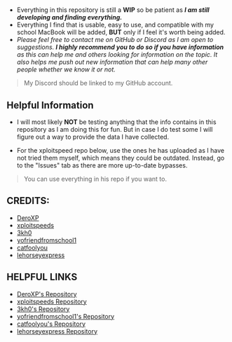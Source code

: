 #  
- Everything in this repository is still a **WIP** so be patient as ***I am still developing and finding everything.***
- Everything I find that is usable, easy to use, and compatible with my school MacBook will be added, **BUT** only if I feel it's worth being added.
- _Please feel free to contact me on GitHub or Discord as I am open to suggestions. **I highly recommend you to do so if you have information** as this can help me and others looking for information on the topic. It also helps me push out new information that can help many other people whether we know it or not._
> My Discord should be linked to my GitHub account. 

## Helpful Information
* I will most likely **NOT** be testing anything that the info contains in this repository as I am doing this for fun. But in case I do test some I will figure out a way to provide the data I have collected.

* For the xploitspeed repo below, ***<DO> </NOT>*** use the ones he has uploaded as I have not tried them myself, which means they could be outdated. Instead, go to the "Issues" tab as there are more up-to-date bypasses.
> You can use everything in his repo if you want to.



## CREDITS:
- [DeroXP](https://github.com/DeroXP)
- [xploitspeeds](https://github.com/xploitspeeds)
- [3kh0](https://github.com/3kh0)
- [yofriendfromschool1](https://github.com/yofriendfromschool1)
- [catfoolyou](https://github.com/catfoolyou)
- [lehorseyexpress](https://github.com/lehorseyexpress)




## HELPFUL LINKS
+ [DeroXP's Repository](https://github.com/DeroXP/evading-school-blockers)
+ [xploitspeeds Repository](https://github.com/xploitspeeds/Bookmarklet-Hacks-For-School) 
+ [3kh0's Repository](https://github.com/3kh0/ext-remover)
+ [yofriendfromschool1's Repository](https://github.com/yofriendfromschool1/School-Bypass)
+ [catfoolyou's Repository](https://github.com/catfoolyou/Block-Bypass)
+ [lehorseyexpress Repository](https://github.com/lehorseyexpress/lehorseyexpress.github.io)
